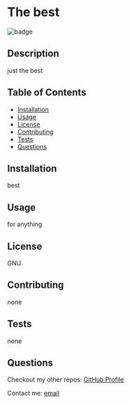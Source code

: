 # The best 
  ![badge](https://img.shields.io/badge/License-Apache_2.0-blue.svg)
  ## Description 
  just the best

  ## Table of Contents 
* [Installation](#installation)
* [Usage](#usage)
* [License](#license)
* [Contributing](#contributing)
* [Tests](#tests)
* [Questions](#questions)


## Installation
best 

## Usage
for anything

## License
GNU

## Contributing 
none

## Tests
none

## Questions
Checkout my other repos: [GitHub Profile](https://github.com/sheaschwenn)

Contact me: [email](mailto:me@me.com)
